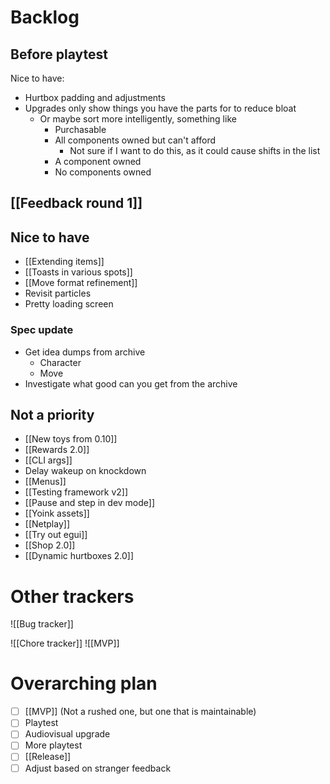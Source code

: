 # Backlog
## Before playtest
Nice to have:
- Hurtbox padding and adjustments
- Upgrades only show things you have the parts for to reduce bloat
	- Or maybe sort more intelligently, something like
		- Purchasable
		- All components owned but can't afford
			- Not sure if I want to do this, as it could cause shifts in the list
		- A component owned
		- No components owned

## [[Feedback round 1]]

## Nice to have
- [[Extending items]]
- [[Toasts in various spots]]
- [[Move format refinement]]
- Revisit particles
- Pretty loading screen

### Spec update
- Get idea dumps from archive
	- Character
	- Move
- Investigate what good can you get from the archive

## Not a priority
- [[New toys from 0.10]]
- [[Rewards 2.0]]
- [[CLI args]]
- Delay wakeup on knockdown
- [[Menus]]
- [[Testing framework v2]]
- [[Pause and step in dev mode]]
- [[Yoink assets]]
- [[Netplay]]
- [[Try out egui]]
- [[Shop 2.0]]
- [[Dynamic hurtboxes 2.0]]

# Other trackers
![[Bug tracker]]

![[Chore tracker]]
![[MVP]]

# Overarching plan
- [ ] [[MVP]] (Not a rushed one, but one that is maintainable)
- [ ] Playtest
- [ ] Audiovisual upgrade
- [ ] More playtest
- [ ] [[Release]]
- [ ] Adjust based on stranger feedback
